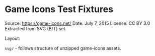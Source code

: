 Game Icons Test Fixtures
========================

Source: https://game-icons.net/
Date: July 7, 2015
License: CC BY 3.0
Extracted from SVG (B/T) set.

Layout:

``svg/`` - follows structure of unzipped game-icons assets.
